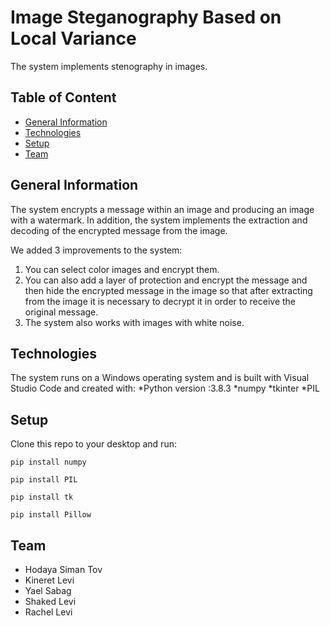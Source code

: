 # Image Steganography Based on Local Variance
The system implements stenography in images.

## Table of Content
* [General Information](#general-information)
* [Technologies](#technologies)
* [Setup](#setup)
* [Team](#team)

## General Information 
The system encrypts a message within an image and producing an image with a watermark.
In addition, the system implements the extraction and decoding of the encrypted message from the image.

We added 3 improvements to the system:
1. You can select color images and encrypt them.
2. You can also add a layer of protection and encrypt the message and then hide the encrypted message in the image so that after extracting from the image it is necessary to    decrypt it in order to receive the original message.
3. The system also works with images with white noise.

## Technologies
The system runs on a Windows operating system and is built with Visual Studio Code and created with:
*Python version :3.8.3
*numpy
*tkinter
*PIL


## Setup
Clone this repo to your desktop and run: 

 `pip install numpy`

 `pip install PIL`
 
 `pip install tk`
 
 `pip install Pillow`
 
 ## Team
 * Hodaya Siman Tov
 * Kineret Levi
 * Yael Sabag
 * Shaked Levi
 * Rachel Levi
